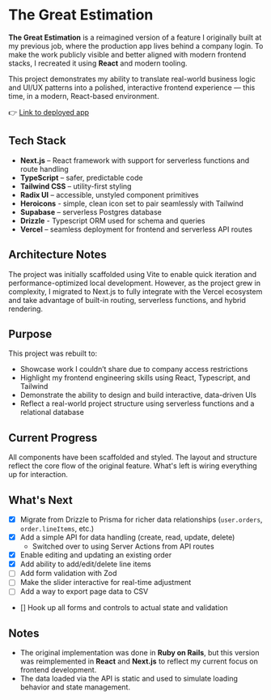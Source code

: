 # The Great Estimation

**The Great Estimation** is a reimagined version of a feature I originally built at my previous job, where the production app lives behind a company login. To make the work publicly visible and better aligned with modern frontend stacks, I recreated it using **React** and modern tooling.

This project demonstrates my ability to translate real-world business logic and UI/UX patterns into a polished, interactive frontend experience — this time, in a modern, React-based environment.

👉 [Link to deployed app](https://the-great-estimation.vercel.app/)

## Tech Stack

- **Next.js** – React framework with support for serverless functions and route handling
- **TypeScript** – safer, predictable code
- **Tailwind CSS** – utility-first styling
- **Radix UI** – accessible, unstyled component primitives
- **Heroicons** - simple, clean icon set to pair seamlessly with Tailwind
- **Supabase** – serverless Postgres database
- **Drizzle** - Typescript ORM used for schema and queries
- **Vercel** – seamless deployment for frontend and serverless API routes

## Architecture Notes

The project was initially scaffolded using Vite to enable quick iteration and performance-optimized local development. However, as the project grew in complexity, I migrated to Next.js to fully integrate with the Vercel ecosystem and take advantage of built-in routing, serverless functions, and hybrid rendering.

## Purpose

This project was rebuilt to:

- Showcase work I couldn’t share due to company access restrictions
- Highlight my frontend engineering skills using React, Typescript, and Tailwind
- Demonstrate the ability to design and build interactive, data-driven UIs
- Reflect a real-world project structure using serverless functions and a relational database

## Current Progress

All components have been scaffolded and styled. The layout and structure reflect the core flow of the original feature. What's left is wiring everything up for interaction.

## What's Next

- [x] Migrate from Drizzle to Prisma for richer data relationships (`user.orders`, `order.lineItems`, etc.)
- [x] Add a simple API for data handling (create, read, update, delete)
  - Switched over to using Server Actions from API routes
- [x] Enable editing and updating an existing order
- [x] Add ability to add/edit/delete line items
- [ ] Add form validation with Zod
- [ ] Make the slider interactive for real-time adjustment
- [ ] Add a way to export page data to CSV
- [] Hook up all forms and controls to actual state and validation

## Notes

- The original implementation was done in **Ruby on Rails**, but this version was reimplemented in **React** and **Next.js** to reflect my current focus on frontend development.
- The data loaded via the API is static and used to simulate loading behavior and state management.
